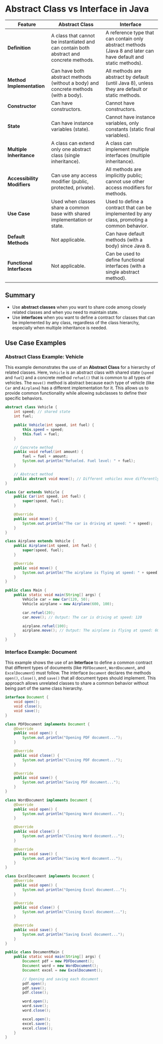 
# Abstract Class vs Interface in Java

| Feature                   | Abstract Class                       | Interface                             |
|---------------------------|-------------------------------------|---------------------------------------|
| **Definition**            | A class that cannot be instantiated and can contain both abstract and concrete methods. | A reference type that can contain only abstract methods (Java 8 and later can have default and static methods). |
| **Method Implementation** | Can have both abstract methods (without a body) and concrete methods (with a body). | All methods are abstract by default (until Java 8), unless they are default or static methods. |
| **Constructor**           | Can have constructors.             | Cannot have constructors.             |
| **State**                 | Can have instance variables (state). | Cannot have instance variables, only constants (static final variables). |
| **Multiple Inheritance**  | A class can extend only one abstract class (single inheritance). | A class can implement multiple interfaces (multiple inheritance). |
| **Accessibility Modifiers** | Can use any access modifier (public, protected, private). | All methods are implicitly public; cannot use other access modifiers for methods. |
| **Use Case**              | Used when classes share a common base with shared implementation or state. | Used to define a contract that can be implemented by any class, promoting a common behavior. |
| **Default Methods**       | Not applicable.                     | Can have default methods (with a body) since Java 8. |
| **Functional Interfaces**  | Not applicable.                    | Can be used to define functional interfaces (with a single abstract method). |

## Summary
- Use **abstract classes** when you want to share code among closely related classes and when you need to maintain state.
- Use **interfaces** when you want to define a contract for classes that can be implemented by any class, regardless of the class hierarchy, especially when multiple inheritance is needed.


## Use Case Examples

### Abstract Class Example: Vehicle
This example demonstrates the use of an **Abstract Class** for a hierarchy of related classes. Here, `Vehicle` is an abstract class with shared state (`speed` and `fuel`) and a concrete method `refuel()` that is common to all types of vehicles. The `move()` method is abstract because each type of vehicle (like `Car` and `Airplane`) has a different implementation for it. This allows us to provide common functionality while allowing subclasses to define their specific behaviors.

```java
abstract class Vehicle {
    int speed; // shared state
    int fuel;

    public Vehicle(int speed, int fuel) {
        this.speed = speed;
        this.fuel = fuel;
    }

    // Concrete method
    public void refuel(int amount) {
        fuel = fuel + amount;
        System.out.println("Refueled. Fuel level: " + fuel);
    }

    // Abstract method
    public abstract void move(); // Different vehicles move differently
}

class Car extends Vehicle {
    public Car(int speed, int fuel) {
        super(speed, fuel);
    }

    @Override
    public void move() {
        System.out.println("The car is driving at speed: " + speed);
    }
}

class Airplane extends Vehicle {
    public Airplane(int speed, int fuel) {
        super(speed, fuel);
    }

    @Override
    public void move() {
        System.out.println("The airplane is flying at speed: " + speed);
    }
}

public class Main {
    public static void main(String[] args) {
        Vehicle car = new Car(120, 50);
        Vehicle airplane = new Airplane(600, 100);

        car.refuel(20);
        car.move(); // Output: The car is driving at speed: 120

        airplane.refuel(100);
        airplane.move(); // Output: The airplane is flying at speed: 600
    }
}
```

### Interface Example: Document
This example shows the use of an **Interface** to define a common contract that different types of documents (like `PDFDocument`, `WordDocument`, and `ExcelDocument`) must follow. The interface `Document` declares the methods `open()`, `close()`, and `save()` that all document types should implement. This approach allows unrelated classes to share a common behavior without being part of the same class hierarchy.

```java
interface Document {
    void open();
    void close();
    void save();
}

class PDFDocument implements Document {
    @Override
    public void open() {
        System.out.println("Opening PDF document...");
    }

    @Override
    public void close() {
        System.out.println("Closing PDF document...");
    }

    @Override
    public void save() {
        System.out.println("Saving PDF document...");
    }
}

class WordDocument implements Document {
    @Override
    public void open() {
        System.out.println("Opening Word document...");
    }

    @Override
    public void close() {
        System.out.println("Closing Word document...");
    }

    @Override
    public void save() {
        System.out.println("Saving Word document...");
    }
}

class ExcelDocument implements Document {
    @Override
    public void open() {
        System.out.println("Opening Excel document...");
    }

    @Override
    public void close() {
        System.out.println("Closing Excel document...");
    }

    @Override
    public void save() {
        System.out.println("Saving Excel document...");
    }
}

public class DocumentMain {
    public static void main(String[] args) {
        Document pdf = new PDFDocument();
        Document word = new WordDocument();
        Document excel = new ExcelDocument();

        // Opening and saving each document
        pdf.open();
        pdf.save();
        pdf.close();

        word.open();
        word.save();
        word.close();

        excel.open();
        excel.save();
        excel.close();
    }
}
```
